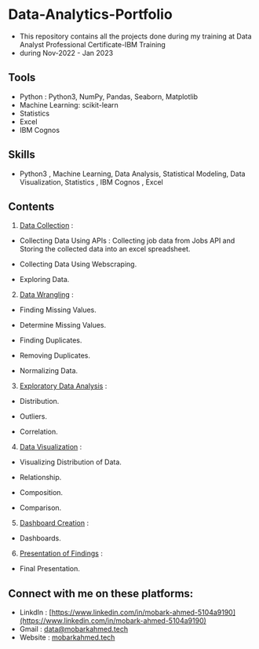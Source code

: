 # Data-Analytics-Portfolio
- This repository contains all the projects done during my training at Data Analyst Professional Certificate-IBM Training 
- during Nov-2022 - Jan 2023
## Tools
- Python : Python3, NumPy, Pandas, Seaborn, Matplotlib
- Machine Learning: scikit-learn
- Statistics
- Excel
- IBM Cognos
## Skills
- Python3 , Machine Learning, Data Analysis, Statistical Modeling, Data Visualization, Statistics , IBM Cognos , Excel
## Contents
1. [Data Collection]() :

- Collecting Data Using APIs : Collecting job data from Jobs API and Storing the collected data into an excel spreadsheet.

- Collecting Data Using Webscraping.
 
- Exploring Data.

2. [Data Wrangling]() :

- Finding Missing Values.

- Determine Missing Values.

- Finding Duplicates.

- Removing Duplicates.

- Normalizing Data.

3. [Exploratory Data Analysis]() :

- Distribution.

- Outliers.

- Correlation.

4. [Data Visualization]() : 

- Visualizing Distribution of Data.

- Relationship.

- Composition.

- Comparison.

5. [Dashboard Creation]() :

- Dashboards.

6. [Presentation of Findings]() :

- Final Presentation.
## Connect with me on these platforms:
- LinkdIn : [https://www.linkedin.com/in/mobark-ahmed-5104a9190](https://www.linkedin.com/in/mobark-ahmed-5104a9190)
- Gmail :  [data@mobarkahmed.tech](mailto:data@mobarkahmed.tech)
- Website : [mobarkahmed.tech](https://www.mobarkahmed.tech)
